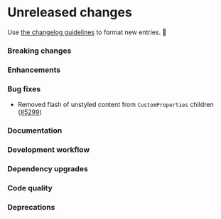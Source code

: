 # Unreleased changes

Use [the changelog guidelines](/documentation/Versioning%20and%20changelog.md) to format new entries. 💜

### Breaking changes

### Enhancements

### Bug fixes

- Removed flash of unstyled content from `CustomProperties` children ([#5299](https://github.com/Shopify/polaris-react/pull/5299))

### Documentation

### Development workflow

### Dependency upgrades

### Code quality

### Deprecations
